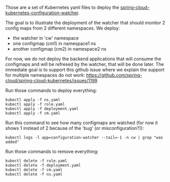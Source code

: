 Those are a set of Kubernetes yaml files to deploy the [spring-cloud-kubernetes-configuration-watcher](https://docs.spring.io/spring-cloud-kubernetes/docs/current/reference/html/#spring-cloud-kubernetes-configuration-watcher).

The goal is to illustrate the deployment of the watcher that should monitor 2 config maps from 2 different namespaces.
We deploy:
* the watcher in 'cw' namespace
* one configmap (cm1) in namespace1 ns
* another configmap (cm2) in namespace2 ns

For now, we do not deploy the backend applications that will consume the configmaps and will be refresed by the watcher, that will be done later.
The immediate goal is to support this github issue where we explain the support for multiple namespaces do not work:
https://github.com/spring-cloud/spring-cloud-kubernetes/issues/1199

Run those commands to deploy everything:
```
kubectl apply -f ns.yaml
kubectl apply -f role.yaml
kubectl apply -f deployment.yaml
kubectl apply -f cm.yaml
```

Run this command to see how many configmaps are watched (for now it shows 1 instead of 2 because of the 'bug' (or misconfiguration?)):
```
kubectl logs -l app=configuration-watcher --tail=-1 -n cw | grep "was added"
```

Run those commands to remove everything:
```
kubectl delete -f role.yaml
kubectl delete -f deployment.yaml
kubectl delete -f cm.yaml
kubectl delete -f ns.yaml
```

